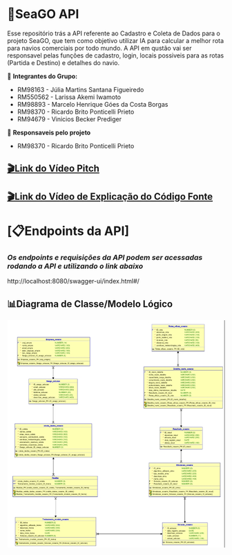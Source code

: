 # 🌊SeaGO API #
Esse repositório trás a API referente ao Cadastro e Coleta de Dados para o projeto SeaGO, que tem como objetivo utilizar IA para calcular a melhor rota para navios comerciais por todo mundo. A API em qustão vai ser responsavel pelas funções de cadastro, login, locais possiveis para as rotas (Partida e Destino) e detalhes do navio.

👥 **Integrantes do Grupo:**

- RM98163 - Júlia Martins Santana Figueiredo
- RM550562 - Larissa Akemi Iwamoto
- RM98893 - Marcelo Henrique Góes da Costa Borgas
- RM98370 - Ricardo Brito Ponticelli Prieto
- RM94679 - Vinicios Becker Prediger

👤 **Responsaveis pelo projeto**

- RM98370 - Ricardo Brito Ponticelli Prieto

## [🎬Link do Vídeo Pitch](https://youtu.be/R7k_5BbKPnA) ##

## [🎬Link do Vídeo de Explicação do Código Fonte](https://youtu.be/Ik7OzAqrCnA) ##

# [📋Endpoints da API] #

### *Os endpoints e requisições da API podem ser acessadas rodando a API e utilizando o link abaixo* ###
http://localhost:8080/swagger-ui/index.html#/


## 📊Diagrama de Classe/Modelo Lógico 

<img src="./diagramas/Relacional_1.jpeg">